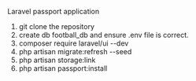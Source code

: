 Laravel passport application 

1. git clone the repository
2. create db football_db and ensure .env file is correct.
3. composer require laravel/ui --dev 
4. php artisan migrate:refresh --seed
5. php artisan storage:link
6. php artisan passport:install